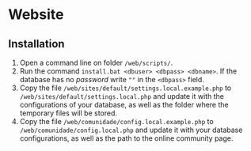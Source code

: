 # Website

## Installation

1. Open a command line on folder `/web/scripts/`.
2. Run the command `install.bat <dbuser> <dbpass> <dbname>`. If the database has no _password_ write `""` in the `<dbpass>` field.
3. Copy the file `/web/sites/default/settings.local.example.php` to `/web/sites/default/settings.local.php` and update it with the configurations of your database, as well as the folder where the temporary files will be stored.
4. Copy the file `/web/comunidade/config.local.example.php` to `/web/comunidade/config.local.php` and update it with your database configurations, as well as the path to the online community page.
